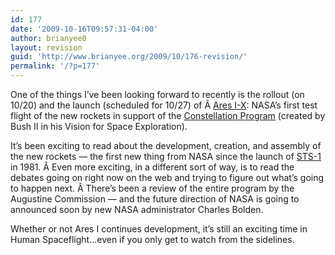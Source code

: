 ```yaml
---
id: 177
date: '2009-10-16T09:57:31-04:00'
author: brianyee0
layout: revision
guid: 'http://www.brianyee.org/2009/10/176-revision/'
permalink: '/?p=177'
---
```


One of the things I’ve been looking forward to recently is the rollout (on 10/20) and the launch (scheduled for 10/27) of Â [Ares I-X](http://www.nasa.gov/mission_pages/constellation/ares/flighttests/aresIx/index.html): NASA’s first test flight of the new rockets in support of the [Constellation Program](http://en.wikipedia.org/wiki/Constellation_program) (created by Bush II in his Vision for Space Exploration).

It’s been exciting to read about the development, creation, and assembly of the new rockets — the first new thing from NASA since the launch of [STS-1](http://en.wikipedia.org/wiki/STS-1) in 1981. Â Even more exciting, in a different sort of way, is to read the debates going on right now on the web and trying to figure out what’s going to happen next. Â There’s been a review of the entire program by the Augustine Commission — and the future direction of NASA is going to announced soon by new NASA administrator Charles Bolden.

Whether or not Ares I continues development, it’s still an exciting time in Human Spaceflight…even if you only get to watch from the sidelines.